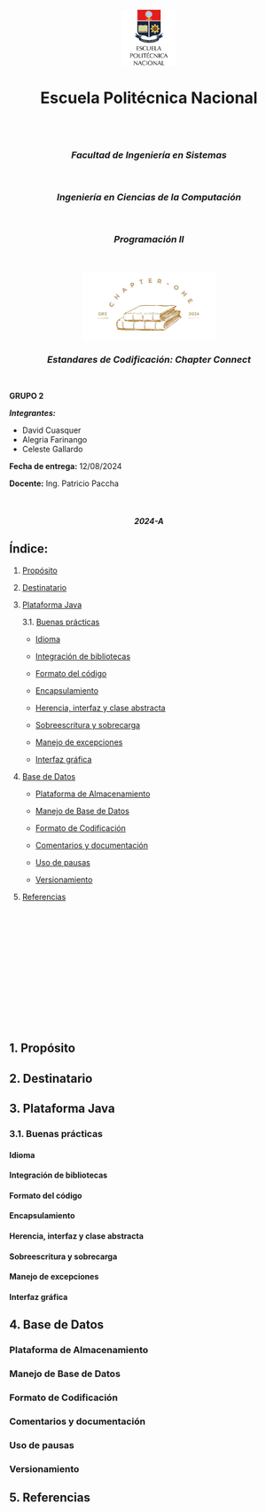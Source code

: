 <p align="center">
  <img src="logoepn.png" alt="Logo EPN" width="100"/>
</p>

# <div align="center">**Escuela Politécnica Nacional**</div>

</p>
</br>
</br>
</p>

### <div align="center">***Facultad de Ingeniería en Sistemas***</div>

</p>
</br>


### <div align="center">***Ingeniería en Ciencias de la Computación***</div>

</p>
</br>


### <div align="center">***Programación II***</div>

</p>
</br>

<p align="center">
  <img src="libreria.png" alt="libreria" width="240"/>
</p>

</p>

### <div align="center">***Estandares de Codificación: Chapter Connect***</div>

</p>
</br>




**GRUPO 2**

***Integrantes:***

- David Cuasquer 
- Alegria Farinango
- Celeste Gallardo

**Fecha de entrega:** 12/08/2024

**Docente:** Ing. Patricio Paccha 

</p>
</br>


#### <div align="center">***2024-A***</div>

</p>

## Índice:
1. [Propósito](#1-propósito)

2. [Destinatario](#2-destinatario)

3. [Plataforma Java](#3-plataforma-java)

   3.1. [Buenas prácticas](#31-buenas-prácticas)

     - [Idioma](#idioma)

     - [Integración de bibliotecas](#integración-de-bibliotecas)

     - [Formato del código](#formato-del-código)

     - [Encapsulamiento](#encapsulamiento)
     
     - [Herencia, interfaz y clase abstracta](#herencia-interfaz-y-clase-abstracta)

     - [Sobreescritura y sobrecarga](#sobreescritura-y-sobrecarga)

     - [Manejo de excepciones](#manejo-de-excepciones)

     - [Interfaz gráfica](#interfaz-gráfica)

4. [Base de Datos](#4-base-de-datos)

   - [Plataforma de Almacenamiento](#plataforma-de-almacenamiento)

   - [Manejo de Base de Datos](#manejo-de-base-de-datos)

   - [Formato de Codificación](#formato-de-codificación)

   - [Comentarios y documentación](#comentarios-y-documentación)

   - [Uso de pausas](#uso-de-pausas)

   - [Versionamiento](#versionamiento)

5. [Referencias](#5-referencias)

</p>
</br>
</br>
</p>
</br>
</br>
</p>
</br>
</br>
</p>
</br>
</br>
</p>
</br>


## 1. Propósito

## 2. Destinatario

## 3. Plataforma Java

### 3.1. Buenas prácticas

#### Idioma

#### Integración de bibliotecas

#### Formato del código

#### Encapsulamiento

#### Herencia, interfaz y clase abstracta

#### Sobreescritura y sobrecarga

#### Manejo de excepciones

#### Interfaz gráfica

## 4. Base de Datos

### Plataforma de Almacenamiento

### Manejo de Base de Datos

### Formato de Codificación

### Comentarios y documentación

### Uso de pausas

### Versionamiento

## 5. Referencias